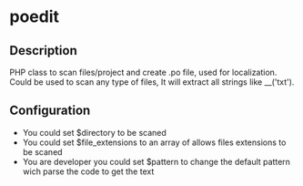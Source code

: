 poedit
======


## Description

PHP class to scan files/project and create .po file, used for localization. Could be used to scan any type of files, It will extract all strings like __('txt').


## Configuration
* You could set $directory to be scaned
* You could set $file_extensions to an array of allows files extensions to be scaned
* You are developer you could set $pattern to change the default pattern wich parse the code to get the text
